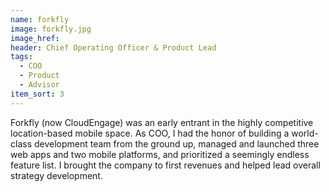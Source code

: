 ```yaml
---
name: forkfly
image: forkfly.jpg
image_href: 
header: Chief Operating Officer & Product Lead
tags:
  - COO
  - Product
  - Advisor
item_sort: 3
---
```

Forkfly (now CloudEngage) was an early entrant in the highly competitive location-based mobile space. As COO, I had the honor of building a world-class development team from the ground up, managed and launched three web apps and two mobile platforms, and prioritized a seemingly endless feature list. I brought the company to first revenues and helped lead overall strategy development.
